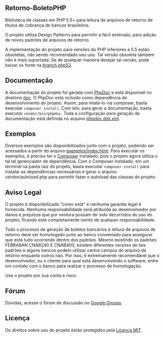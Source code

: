 Retorno-BoletoPHP
-----------------
Biblioteca de classes em PHP 5.5+ para leitura de arquivos de retorno de títulos de cobrança de bancos brasileiros.

O projeto utiliza Design Patterns para permitir a fácil extensão, para adição de novos padrões de arquivos de retorno.

A implementação do projeto para versões do PHP inferiores a 5.5 estão obsoletas, não sendo recomendado seu uso. Tal versão obsoleta também não é mais suportada. Se de qualquer maneira desejar tal versão, pode baixar os fonte na [branch php53](https://github.com/manoelcampos/Retorno-BoletoPHP/tree/php53).

Documentação
------------
A documentação do projeto foi gerada com [PhpDoc](http://phpdoc.org) e está disponível no diretório [doc](doc/index.html). 
O PhpDoc está incluído como dependência de desenvolvimento do projeto. Assim, para intalá-lo via composer, basta executar
`composer install`. Com isto, para gerar a documentação, basta executar `vendor/bin/phpdoc`. Toda a configuração para geração da documentação está definida no arquivo [phpdoc.dist.xml](phpdoc.dist.xml).

Exemplos
--------
Diversos exemplos são disponibilizados junto com o projeto, podendo ser acessados a partir do arquivo [exemplos/index.html](exemplos/index.html). Para executar os exemplos, é preciso ter o [Composer](http://getcomposer.org) instalado, pois o projeto agora utiliza o tal tal gerenciador de dependência. Com o Composer instalado, em um terminal na pasta raiz do projeto, basta executar `composer install` para instalar as dependências necessárias e gerar o arquivo vendor/autoload.php para permitir fazer o autoload das classes do projeto.

Aviso Legal
-----------
O projeto é disponibilizado "como está" e nenhuma garantia legal é fornecida. Nenhuma responsabilidade será atribuída ao desenvolvedor por danos e prejuízos que por ventura possam ter sido decorridos do uso do projeto, ficando este completamente isento
de qualquer responsabilidade.

Todo o processo de geração de boletos bancários e leitura de arquivos de retorno deve ser homologado junto ao banco conveniado para assegurar que está tudo ocorrendo dentro dos padrões. Mesmo existindo os padrões FEBRABAN CNAB240 E CNAB400, existem diferentes versões
de tais padrões e alguns bancos podem utilizar certos campos do arquivo de retorno enquanto outros não. Por isso, é extremamente recomendável que o desenvolvedor, ou o cliente para qual está desenvolvendo o software, entre em contato com o banco para realizar o processo de homologação. 

Use o projeto por sua conta e risco.

Fórum
-----
Dúvidas, acesse o fórum de discussão no [Google Groups](http://groups.google.com/group/retorno-boletophp).

Licença
-------
Os direitos sobre uso do projeto estão protegidos pela [Licença MIT](LICENSE).
